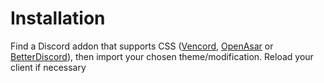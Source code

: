 # Installation

Find a Discord addon that supports CSS ([Vencord](https://github.com/Vendicated/Vencord), [OpenAsar](https://openasar.dev) or  [BetterDiscord](https://betterdiscord.app)), then import your chosen theme/modification. Reload your client if necessary
